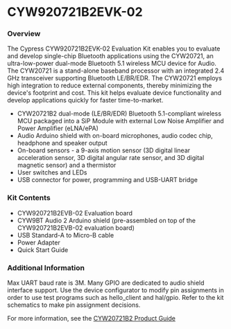 # CYW920721B2EVK-02

### Overview

The Cypress CYW920721B2EVK-02 Evaluation Kit enables you to evaluate and develop single-chip Bluetooth applications using the CYW20721, an ultra-low-power dual-mode Bluetooth 5.1 wireless MCU device for Audio. The CYW20721 is a stand-alone baseband processor with an integrated 2.4 GHz transceiver supporting Bluetooth LE/BR/EDR. The CYW20721 employs high integration to reduce external components, thereby minimizing the device's footprint and cost. This kit helps evaluate device functionality and develop applications quickly for faster time-to-market.

* CYW20721B2 dual-mode (LE/BR/EDR) Bluetooth 5.1-compliant wireless MCU packaged into a SiP Module with external Low Noise Amplifier and Power Amplifier (eLNA/ePA)
* Audio Arduino shield with on-board microphones, audio codec chip, headphone and speaker output
* On-board sensors - a 9-axis motion sensor (3D digital linear acceleration sensor, 3D digital angular rate sensor, and 3D digital magnetic sensor) and a thermistor
* User switches and LEDs
* USB connector for power, programming and USB-UART bridge

### Kit Contents

* CYW920721B2EVB-02 Evaluation board
* CYW9BT Audio 2 Arduino shield (pre-assembled on top of the CYW920721B2EVB-02 evaluation board)
* USB Standard-A to Micro-B cable
* Power Adapter
* Quick Start Guide

### Additional Information

Max UART baud rate is 3M.
Many GPIO are dedicated to audio shield interface support. Use the device configurator to modify pin assignments in order to use test programs such as hello\_client and hal/gpio. Refer to the kit schematics to make pin assignment decisions.

For more information, see the [CYW20721B2 Product Guide](https://community.cypress.com/docs/DOC-17429)
